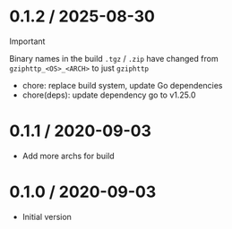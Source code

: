 # 0.1.2 / 2025-08-30

> [!IMPORTANT]
> Binary names in the build `.tgz` / `.zip` have changed from `gziphttp_<OS>_<ARCH>` to just `gziphttp`

  * chore: replace build system, update Go dependencies
  * chore(deps): update dependency go to v1.25.0

# 0.1.1 / 2020-09-03

  * Add more archs for build

# 0.1.0 / 2020-09-03

  * Initial version
